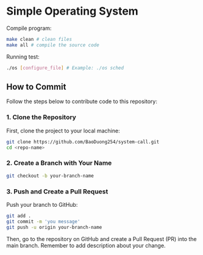 # Simple Operating System

Compile program:

```bash
make clean # clean files
make all # compile the source code
```

Running test:

```bash
./os [configure_file] # Example: ./os sched
```

## How to Commit

Follow the steps below to contribute code to this repository:

### 1. Clone the Repository

First, clone the project to your local machine:

```bash
git clone https://github.com/BaoDuong254/system-call.git
cd <repo-name>
```

### 2. Create a Branch with Your Name

```bash
git checkout -b your-branch-name
```

### 3. Push and Create a Pull Request

Push your branch to GitHub:

```bash
git add .
git commit -m 'you message'
git push -u origin your-branch-name
```

Then, go to the repository on GitHub and create a Pull Request (PR) into the main branch. Remember to add description about your change.
